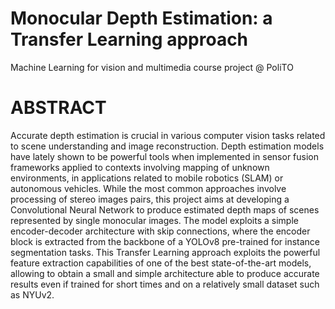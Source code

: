 # Monocular Depth Estimation: a Transfer Learning approach
Machine Learning for vision and multimedia course project @ PoliTO

# ABSTRACT
Accurate depth estimation is crucial in various computer vision tasks related to scene understanding and image reconstruction. Depth estimation models have lately shown to be powerful tools when implemented in sensor fusion frameworks applied to contexts involving mapping of unknown environments, in applications related to mobile robotics (SLAM) or autonomous vehicles.
While the most common approaches involve processing of stereo images pairs, this project aims at developing a Convolutional Neural Network to produce estimated depth maps of scenes represented by single monocular images. The model exploits a simple encoder-decoder architecture with skip connections, where the encoder block is extracted from the backbone of a YOLOv8 pre-trained for instance segmentation tasks. This Transfer Learning approach exploits the powerful feature extraction capabilities of one of the best state-of-the-art models, allowing to obtain a small and simple architecture able to produce accurate results even if trained for short times and on a relatively small dataset such as NYUv2.
